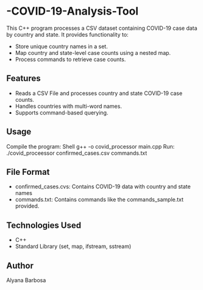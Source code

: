 # -COVID-19-Analysis-Tool
This C++ program processes a CSV dataset containing COVID-19 case data by country and state. It provides functionality to: 
- Store unique country names in a set.
- Map country and state-level case counts using a nested map.
- Process commands to retrieve case counts.
## Features
- Reads a CSV File and processes country and state COVID-19 case counts.
- Handles countries with multi-word names.
- Supports command-based querying.

## Usage
Compile the program: Shell
g++ -o covid_processor main.cpp
Run:
./covid_proceessor confirmed_cases.csv commands.txt

## File Format
- confirmed_cases.cvs: Contains COVID-19 data with country and state names
- commands.txt: Contains commands like the commands_sample.txt provided.

## Technologies Used
- C++
- Standard Library (set, map, ifstream, sstream)

## Author 
Alyana Barbosa
